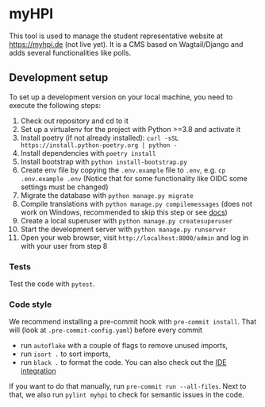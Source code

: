 # myHPI

This tool is used to manage the student representative website at https://myhpi.de (not live yet). It is a CMS based on Wagtail/Django and adds several functionalities like polls.

## Development setup

To set up a development version on your local machine, you need to execute the following steps:
1. Check out repository and cd to it
2. Set up a virtualenv for the project with Python >=3.8 and activate it
3. Install poetry (if not already installed): `curl -sSL https://install.python-poetry.org | python -`
4. Install dependencies with `poetry install`
5. Install bootstrap with `python install-bootstrap.py`
6. Create env file by copying the `.env.example` file to `.env`, e.g. `cp .env.example .env` (Notice that for some functionality like OIDC some settings must be changed)
7. Migrate the database with `python manage.py migrate`
8. Compile translations with `python manage.py compilemessages` (does not work on Windows, recommended to skip this step or see [docs](https://docs.djangoproject.com/en/4.0/topics/i18n/translation/#gettext-on-windows))
9. Create a local superuser with `python manage.py createsuperuser`
10. Start the development server with `python manage.py runserver`
11. Open your web browser, visit `http://localhost:8000/admin` and log in with your user from step 8

### Tests

Test the code with `pytest`.

### Code style

We recommend installing a pre-commit hook with `pre-commit install`. That will (look at `.pre-commit-config.yaml`) before every commit

* run `autoflake` with a couple of flags to remove unused imports,
* run `isort .` to sort imports,
* run `black .` to format the code. You can also check out the [IDE integration](https://github.com/psf/black#editor-integration)

If you want to do that manually, run `pre-commit run --all-files`. Next to that, we also run `pylint myhpi` to check for semantic issues in the code.
